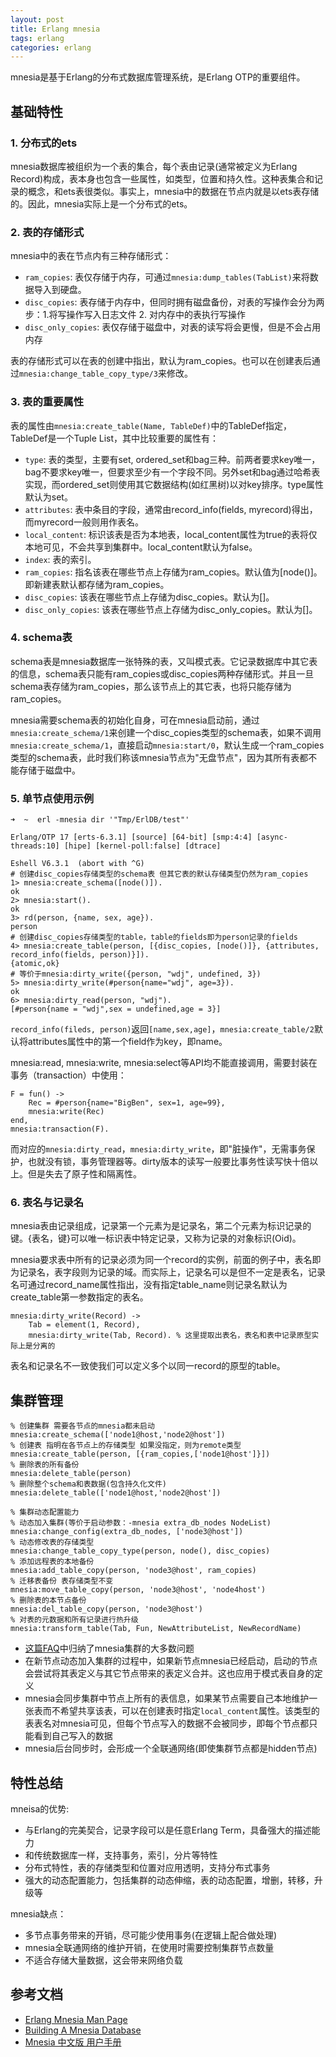 ```yaml
---
layout: post
title: Erlang mnesia
tags: erlang
categories: erlang
---
```


mnesia是基于Erlang的分布式数据库管理系统，是Erlang OTP的重要组件。

## 基础特性

### 1. 分布式的ets

mnesia数据库被组织为一个表的集合，每个表由记录(通常被定义为Erlang Record)构成，表本身也包含一些属性，如类型，位置和持久性。这种表集合和记录的概念，和ets表很类似。事实上，mnesia中的数据在节点内就是以ets表存储的。因此，mnesia实际上是一个分布式的ets。

<!--more-->

### 2. 表的存储形式

mnesia中的表在节点内有三种存储形式：

* `ram_copies`: 表仅存储于内存，可通过`mnesia:dump_tables(TabList)`来将数据导入到硬盘。
* `disc_copies`: 表存储于内存中，但同时拥有磁盘备份，对表的写操作会分为两步：1.将写操作写入日志文件 2. 对内存中的表执行写操作
* `disc_only_copies`: 表仅存储于磁盘中，对表的读写将会更慢，但是不会占用内存

表的存储形式可以在表的创建中指出，默认为ram_copies。也可以在创建表后通过`mnesia:change_table_copy_type/3`来修改。

### 3. 表的重要属性

表的属性由`mnesia:create_table(Name, TableDef)`中的TableDef指定，TableDef是一个Tuple List，其中比较重要的属性有：

* `type`: 表的类型，主要有set, ordered\_set和bag三种。前两者要求key唯一，bag不要求key唯一，但要求至少有一个字段不同。另外set和bag通过哈希表实现，而ordered\_set则使用其它数据结构(如红黑树)以对key排序。type属性默认为set。
* `attributes`: 表中条目的字段，通常由record\_info(fields, myrecord)得出，而myrecord一般则用作表名。
* `local_content`: 标识该表是否为本地表，local\_content属性为true的表将仅本地可见，不会共享到集群中。local\_content默认为false。
* `index`: 表的索引。
* `ram_copies`: 指名该表在哪些节点上存储为ram\_copies。默认值为[node()]。即新建表默认都存储为ram\_copies。
* `disc_copies`: 该表在哪些节点上存储为disc\_copies。默认为[]。
* `disc_only_copies`: 该表在哪些节点上存储为disc\_only\_copies。默认为[]。

### 4. schema表

schema表是mnesia数据库一张特殊的表，又叫模式表。它记录数据库中其它表的信息，schema表只能有ram\_copies或disc\_copies两种存储形式。并且一旦schema表存储为ram\_copies，那么该节点上的其它表，也将只能存储为ram\_copies。

mnesia需要schema表的初始化自身，可在mnesia启动前，通过`mnesia:create_schema/1`来创建一个disc\_copies类型的schema表，如果不调用`mnesia:create_schema/1`，直接启动`mnesia:start/0`，默认生成一个ram\_copies类型的schema表，此时我们称该mnesia节点为"无盘节点"，因为其所有表都不能存储于磁盘中。
	
### 5. 单节点使用示例

	➜  ~  erl -mnesia dir '"Tmp/ErlDB/test"'

	Erlang/OTP 17 [erts-6.3.1] [source] [64-bit] [smp:4:4] [async-threads:10] [hipe] [kernel-poll:false] [dtrace]

	Eshell V6.3.1  (abort with ^G)
	# 创建disc_copies存储类型的schema表 但其它表的默认存储类型仍然为ram_copies
	1> mnesia:create_schema([node()]).
	ok
	2> mnesia:start().
	ok
	3> rd(person, {name, sex, age}).
	person
	# 创建disc_copies存储类型的table，table的fields即为person记录的fields
	4> mnesia:create_table(person, [{disc_copies, [node()]}, {attributes, record_info(fields, person)}]).
	{atomic,ok}
	# 等价于mnesia:dirty_write({person, "wdj", undefined, 3})
	5> mnesia:dirty_write(#person{name="wdj", age=3}).
	ok
	6> mnesia:dirty_read(person, "wdj").
	[#person{name = "wdj",sex = undefined,age = 3}]

`record_info(fileds, person)`返回`[name,sex,age]`，`mnesia:create_table/2`默认将attributes属性中的第一个field作为key，即name。

mnesia:read, mnesia:write, mnesia:select等API均不能直接调用，需要封装在事务（transaction）中使用：

	F = fun() ->  
    	Rec = #person{name="BigBen", sex=1, age=99},  
    	mnesia:write(Rec)  
	end,  
	mnesia:transaction(F). 

而对应的`mnesia:dirty_read`，`mnesia:dirty_write`，即"脏操作"，无需事务保护，也就没有锁，事务管理器等。dirty版本的读写一般要比事务性读写快十倍以上。但是失去了原子性和隔离性。

### 6. 表名与记录名

mnesia表由记录组成，记录第一个元素为是记录名，第二个元素为标识记录的键。{表名，键}可以唯一标识表中特定记录，又称为记录的对象标识(Oid)。

mnesia要求表中所有的记录必须为同一个record的实例，前面的例子中，表名即为记录名，表字段则为记录的域。而实际上，记录名可以是但不一定是表名，记录名可通过record_name属性指出，没有指定table\_name则记录名默认为create\_table第一参数指定的表名。

	mnesia:dirty_write(Record) ->
		Tab = element(1, Record), 
		mnesia:dirty_write(Tab, Record). % 这里提取出表名，表名和表中记录原型实际上是分离的

表名和记录名不一致使我们可以定义多个以同一record的原型的table。

## 集群管理
	
	% 创建集群 需要各节点的mnesia都未启动
	mnesia:create_schema(['node1@host,'node2@host'])
	% 创建表 指明在各节点上的存储类型 如果没指定，则为remote类型
	mnesia:create_table(person, [{ram_copies,['node1@host']}])
	% 删除表的所有备份
	mnesia:delete_table(person)
	% 删除整个schema和表数据(包含持久化文件)
	mnesia:delete_table(['node1@host,'node2@host'])
	
	% 集群动态配置能力
	% 动态加入集群(等价于启动参数：-mnesia extra_db_nodes NodeList)
	mnesia:change_config(extra_db_nodes, ['node3@host'])
	% 动态修改表的存储类型
	mnesia:change_table_copy_type(person, node(), disc_copies)
	% 添加远程表的本地备份
	mnesia:add_table_copy(person, 'node3@host', ram_copies)
	% 迁移表备份 表存储类型不变
	mnesia:move_table_copy(person, 'node3@host', 'node4host')
	% 删除表的本节点备份
	mnesia:del_table_copy(person, 'node3@host')
	% 对表的元数据和所有记录进行热升级
	mnesia:transform_table(Tab, Fun, NewAttributeList, NewRecordName)

- [这篇FAQ][4]中归纳了mnesia集群的大多数问题
- 在新节点动态加入集群的过程中，如果新节点mnesia已经启动，启动的节点会尝试将其表定义与其它节点带来的表定义合并。这也应用于模式表自身的定义
- mnesia会同步集群中节点上所有的表信息，如果某节点需要自己本地维护一张表而不希望共享该表，可以在创建表时指定`local_content`属性。该类型的表表名对mnesia可见，但每个节点写入的数据不会被同步，即每个节点都只能看到自己写入的数据
- mnesia后台同步时，会形成一个全联通网络(即使集群节点都是hidden节点)

## 特性总结

mneisa的优势:

- 与Erlang的完美契合，记录字段可以是任意Erlang Term，具备强大的描述能力
- 和传统数据库一样，支持事务，索引，分片等特性
- 分布式特性，表的存储类型和位置对应用透明，支持分布式事务
- 强大的动态配置能力，包括集群的动态伸缩，表的动态配置，增删，转移，升级等

mnesia缺点：

- 多节点事务带来的开销，尽可能少使用事务(在逻辑上配合做处理)
- mnesia全联通网络的维护开销，在使用时需要控制集群节点数量
- 不适合存储大量数据，这会带来网络负载

## 参考文档

* [Erlang Mnesia Man Page][1]
* [Building A Mnesia Database][2]
* [Mnesia 中文版 用户手册][3]

[1]: http://www.erlang.org/doc/man/mnesia.html "erlang mnesia"
[2]: http://www.erlang.org/doc/apps/mnesia/Mnesia_chap3.html "building a mnesia database"
[3]: http://www.hitb.com.cn/c/document_library/get_file?p_l_id=10190&folderId=11012&name=DLFE-1103.pdf "mnesia用户手册"
[4]: http://veniceweb.googlecode.com/svn/trunk/public/daily_tech_doc/erlang_faq_20091125.txt
